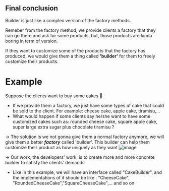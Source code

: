 ## Final conclusion
Builder is just like a complex version of the factory methods.

Remeber from the factory method, we provide clients a factory that they can go there and ask for some products, but, those products are kinda boring in term of version.

If they want to customize some of the products that the factory has produced, we would give them a thing called **'builder'** for them to freely customize their products.

# Example
Suppose the clients want to buy some cakes 🍰
- If we provide them a factory, we just have some types of cake that could be sold to the client. For example: cheese cake, apple cake, tiramisu,...
- What would happen if some clients say he/she want to have some customized cakes such as: rounded cheese cake, square apple cake, super large extra sugar plus chocolate tiramisu ?

-> The solution is we not gonna give them a normal factory anymore, we will give them a better **_factory_** called 'builder'. This builder can help them customize their product as how uniquely as they want 
![image](https://user-images.githubusercontent.com/80462415/165350915-2813601d-0b45-4ea2-9d48-e2393b1db3c3.png)


-> Our work, the developers' work, is to create more and more concrete builder to satisfy the clients' demands
- Like in this example, we will have an interface called "CakeBuilder", and the implementations of it should be like : "CheeseCake", "RoundedCheeseCake","SquareCheeseCake",... and so on
